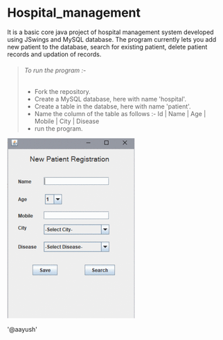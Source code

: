 # Hospital_management

It is a basic core java project of hospital management system developed using JSwings and MySQL database.
The program currently lets you add new patient to the database, search for existing patient, delete patient records and updation of records.

>###### To run the program :-
>- Fork the repository.  
>- Create a MySQL database, here with name 'hospital'.  
>- Create a table in the databse, here with name 'patient'.  
>- Name the column of the table as follows :-  Id | Name | Age | Mobile | City | Disease  
>- run the program.  


![Screenshot](process.gif)  


'@aayush'
